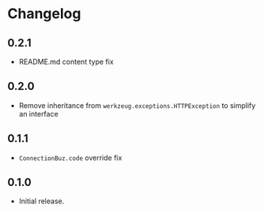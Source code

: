 Changelog
=========

0.2.1
-----

* README.md content type fix

0.2.0
-----

* Remove inheritance from `werkzeug.exceptions.HTTPException` to simplify an interface

0.1.1
-----

* `ConnectionBuz.code` override fix

0.1.0
-----

* Initial release.
